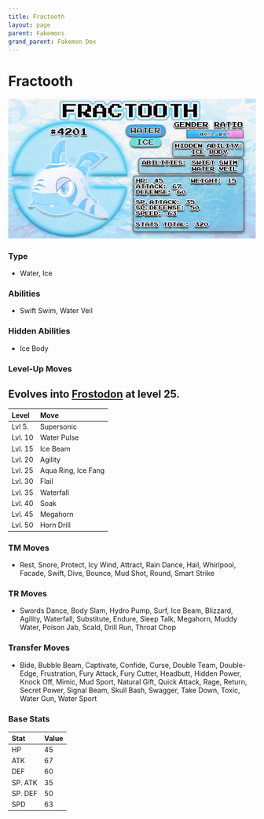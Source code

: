 ```yaml
---
title: Fractooth
layout: page
parent: Fakemons
grand_parent: Fakemon Dex
---
```


# Fractooth

![Image](/fakemon_pics/fractooth.png)

### Type
- Water, Ice

### Abilities
- Swift Swim, Water Veil

### Hidden Abilities
- Ice Body

### Level-Up Moves
## Evolves into [Frostodon](www.google.com) at level 25.

| Level   | Move                |
|:--------|:--------------------|
| Lvl 5.  | Supersonic          |
| Lvl. 10 | Water Pulse         |
| Lvl. 15 | Ice Beam            |
| Lvl. 20 | Agility             |
| Lvl. 25 | Aqua Ring, Ice Fang |
| Lvl. 30 | Flail               |
| Lvl. 35 | Waterfall           |
| Lvl. 40 | Soak                |
| Lvl. 45 | Megahorn            |
| Lvl. 50 | Horn Drill          |

### TM Moves
- Rest, Snore, Protect, Icy Wind, Attract, Rain Dance, Hail, Whirlpool, Facade, Swift, Dive, Bounce, Mud Shot, Round, Smart Strike

### TR Moves
- Swords Dance, Body Slam, Hydro Pump, Surf, Ice Beam, Blizzard, Agility, Waterfall, Substitute, Endure, Sleep Talk, Megahorn, Muddy Water, Poison Jab, Scald, Drill Run, Throat Chop

### Transfer Moves
- Bide, Bubble Beam, Captivate, Confide, Curse, Double Team, Double-Edge, Frustration, Fury Attack, Fury Cutter, Headbutt, Hidden Power, Knock Off, Mimic, Mud Sport, Natural Gift, Quick Attack, Rage, Return, Secret Power, Signal Beam, Skull Bash, Swagger, Take Down, Toxic, Water Gun, Water Sport

### Base Stats
| Stat    | Value |
|:--------|:------|
| HP      | 45    |
| ATK     | 67    |
| DEF     | 60    |
| SP. ATK | 35    |
| SP. DEF | 50    |
| SPD     | 63    |